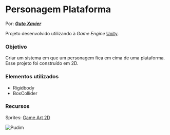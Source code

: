 # Personagem Plataforma

Por: ***[Guto Xavier](https://www.linkedin.com/in/gutoxavier)***

Projeto desenvolvido utilizando à *Game Engine* [Unity](https://unity.com/pt).

### Objetivo
Criar um sistema em que um personagem fica em cima de uma plataforma. Esse projeto foi construído em 2D.

### Elementos utilizados
- Rigidbody
- BoxCollider

### Recursos
Sprites: [Game Art 2D](https://gameart2d.com)

![Pudim](http://pudim.com.br/pudim.jpg)



